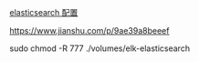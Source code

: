 [ elasticsearch 配置](https://www.cnblogs.com/hanyouchun/p/5163183.html)

https://www.jianshu.com/p/9ae39a8beeef

sudo chmod -R 777 ./volumes/elk-elasticsearch
